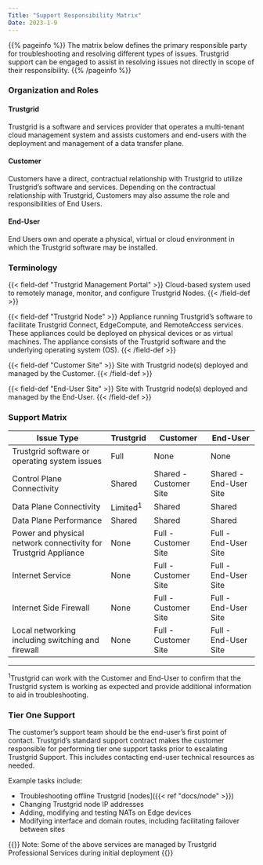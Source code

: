 ```yaml
---
Title: "Support Responsibility Matrix"
Date: 2023-1-9
---
```


{{% pageinfo %}}
The matrix below defines the primary responsible party for troubleshooting and resolving different types of issues. Trustgrid support can be engaged to assist in resolving issues not directly in scope of their responsibility.
{{% /pageinfo %}}

### Organization and Roles

#### Trustgrid

Trustgrid is a software and services provider that operates a multi-tenant cloud management system and assists customers and end-users with the deployment and management of a data transfer plane.

#### Customer

Customers have a direct, contractual relationship with Trustgrid to utilize Trustgrid’s software and services. Depending on the contractual relationship with Trustgrid, Customers may also assume the role and responsibilities of End Users.

#### End-User

End Users own and operate a physical, virtual or cloud environment in which the Trustgrid software may be installed.

### Terminology

{{< field-def "Trustgrid Management Portal" >}}
Cloud-based system used to remotely manage, monitor, and configure Trustgrid Nodes.
{{< /field-def >}}

{{< field-def "Trustgrid Node" >}}
Appliance running Trustgrid’s software to facilitate Trustgrid Connect, EdgeCompute, and RemoteAccess services. These appliances could be deployed on physical devices or as virtual machines. The appliance consists of the Trustgrid software and the underlying operating system (OS).
{{< /field-def >}}

{{< field-def "Customer Site" >}}
Site with Trustgrid node(s) deployed and managed by the Customer.
{{< /field-def >}}

{{< field-def "End-User Site" >}}
Site with Trustgrid node(s) deployed and managed by the End-User.
{{< /field-def >}}

### Support Matrix

| Issue Type                                                      | Trustgrid              | Customer               | End-User               |
| --------------------------------------------------------------- | ---------------------- | ---------------------- | ---------------------- |
| Trustgrid software or operating system issues                   | Full                   | None                   | None                   |
| Control Plane Connectivity                                      | Shared                 | Shared - Customer Site | Shared - End-User Site |
| Data Plane Connectivity                                         | Limited<sup>1</sup> | Shared                 | Shared                 |
| Data Plane Performance                                          | Shared                 | Shared                 | Shared                 |
| Power and physical network connectivity for Trustgrid Appliance | None                   | Full - Customer Site   | Full - End-User Site   |
| Internet Service                                                | None                   | Full - Customer Site   | Full - End-User Site   |
| Internet Side Firewall                                          | None                   | Full - Customer Site   | Full - End-User Site   |
| Local networking including switching and firewall               | None                   | Full - Customer Site   | Full - End-User Site   |

---

<sup>1</sup>Trustgrid can work with the Customer and End-User to confirm that the Trustgrid system is working as expected and provide additional information to aid in troubleshooting.

### Tier One Support

The customer’s support team should be the end-user’s first point of contact. Trustgrid’s standard support contract makes the customer responsible for performing tier one support tasks prior to escalating Trustgrid Support. This includes contacting end-user technical resources as needed.

Example tasks include:

- Troubleshooting offline Trustgrid [nodes]({{< ref "docs/node" >}})
- Changing Trustgrid node IP addresses
- Adding, modifying and testing NATs on Edge devices
- Modifying interface and domain routes, including facilitating failover between sites

{{<alert>}} Note: Some of the above services are managed by Trustgrid Professional Services during initial deployment {{</alert>}}
